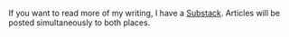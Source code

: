 If you want to read more of my writing, I have a [Substack](https://finbarrtimbers.substack.com/). Articles will be posted simultaneously to both places.

